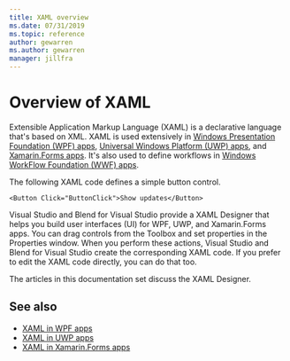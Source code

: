 ```yaml
---
title: XAML overview
ms.date: 07/31/2019
ms.topic: reference
author: gewarren
ms.author: gewarren
manager: jillfra
---
```

# Overview of XAML

Extensible Application Markup Language (XAML) is a declarative language that's based on XML. XAML is used extensively in [Windows Presentation Foundation (WPF) apps](/dotnet/framework/wpf/advanced/xaml-in-wpf), [Universal Windows Platform (UWP) apps](/windows/uwp/xaml-platform/xaml-overview), and [Xamarin.Forms apps](/xamarin/xamarin-forms/xaml/). It's also used to define workflows in [Windows WorkFlow Foundation (WWF) apps](/dotnet/framework/windows-workflow-foundation/serializing-workflows-and-activities-to-and-from-xaml).

The following XAML code defines a simple button control.

```xaml
<Button Click="ButtonClick">Show updates</Button>
```

Visual Studio and Blend for Visual Studio provide a XAML Designer that helps you build user interfaces (UI) for WPF, UWP, and Xamarin.Forms apps. You can drag controls from the Toolbox and set properties in the Properties window. When you perform these actions, Visual Studio and Blend for Visual Studio create the corresponding XAML code. If you prefer to edit the XAML code directly, you can do that too.

The articles in this documentation set discuss the XAML Designer.

## See also

- [XAML in WPF apps](/dotnet/framework/wpf/advanced/xaml-in-wpf)
- [XAML in UWP apps](/windows/uwp/xaml-platform/xaml-overview)
- [XAML in Xamarin.Forms apps](/xamarin/xamarin-forms/xaml/)